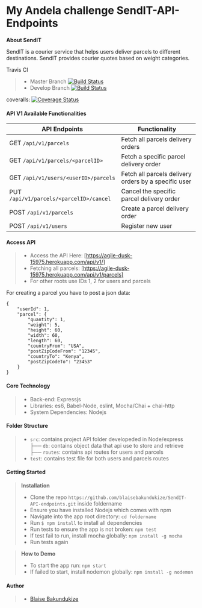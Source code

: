 # My Andela challenge SendIT-API-Endpoints

**About SendIT**

SendIT is a courier service that helps users deliver parcels to different destinations. SendIT provides courier quotes based on weight categories.


Travis CI
> - Master Branch [![Build Status](https://travis-ci.org/blaisebakundukize/SendIT-API-endpoints.svg?branch=master)](https://travis-ci.org/blaisebakundukize/SendIT-API-endpoints)
> - Develop Branch [![Build Status](https://travis-ci.org/blaisebakundukize/SendIT-API-endpoints.svg?branch=develop)](https://travis-ci.org/blaisebakundukize/SendIT-API-endpoints)

coveralls: [![Coverage Status](https://coveralls.io/repos/github/blaisebakundukize/SendIT-API-endpoints/badge.svg?branch=master)](https://coveralls.io/github/blaisebakundukize/SendIT-API-endpoints?branch=master)

#### API V1 Available Functionalities

| API Endpoints | Functionality |
| ---| ---|
| GET `/api/v1/parcels` | Fetch all parcels delivery orders |
| GET `/api/v1/parcels/<parcelID>` | Fetch a specific parcel delivery order |
| GET `/api/v1/users/<userID>/parcels` | Fetch all parcels delivery orders by a specific user |
| PUT `/api/v1/parcels/<parcelID>/cancel` | Cancel the specific parcel delivery order |
| POST `/api/v1/parcels` | Create a parcel delivery order |
| POST `/api/v1/users` | Register new user |

#### Access API

> - Access the API Here: [https://agile-dusk-15975.herokuapp.com/api/v1/]
> - Fetching all parcels: [https://agile-dusk-15975.herokuapp.com/api/v1/parcels]
> - For other roots use IDs 1, 2 for users and parcels

For creating a parcel you have to post a json data: 

```
{
	"userId": 1,
	"parcel": {
		"quantity": 1,
		"weight": 5,
		"height": 60,
		"width": 60,
		"length": 60,
		"countryFrom": "USA",
		"postZipCodeFrom": "12345",
		"countryTo": "Kenya",
		"postZipCodeTo": "23453"
	}
}
```


#### Core Technology
> - Back-end: Expressjs
> - Libraries: es6, Babel-Node, eslint, Mocha/Chai + chai-http
> - System Dependencies: Nodejs

#### Folder Structure
> - `src`: contains project API folder developeded in Node/express
      ├── `db`: contains object data that api use to store and retrieve
      ├── `routes`: contains api routes for users and parcels
> - `test`: contains test file for both users and parcels routes

#### Getting Started
> **Installation**
> - Clone the repo `https://github.com/blaisebakundukize/SendIT-API-endpoints.git` inside foldername
> - Ensure you have installed Nodejs which comes with npm
> - Navigate into the app root directory: `cd foldername`
> - Run `$ npm install` to install all dependencies
> - Run tests to ensure the app is not broken: `npm test`
> - If test fail to run, install mocha globally: `npm install -g mocha`
> - Run tests again

> **How to Demo**
> - To start the app run: `npm start`
> - If failed to start, install nodemon globally: `npm install -g nodemon`

#### Author
> - [Blaise Bakundukize](https://github.com/blaisebakundukize)
